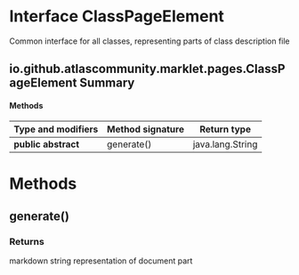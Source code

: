 Interface ClassPageElement
==========================
Common interface for all classes, representing parts of class description file

io.github.atlascommunity.marklet.pages.ClassPageElement Summary
-------
#### Methods
| Type and modifiers  | Method signature | Return type      |
| ------------------- | ---------------- | ---------------- |
| **public abstract** | generate()       | java.lang.String |

Methods
=======
generate()
----------


### Returns

markdown string representation of document part



